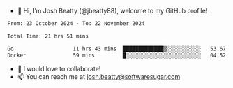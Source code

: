 - 👋 Hi, I’m Josh Beatty (@jbeatty88), welcome to my GitHub profile!

<!--START_SECTION:waka-->

```txt
From: 23 October 2024 - To: 22 November 2024

Total Time: 21 hrs 51 mins

Go                   11 hrs 43 mins  █████████████▒░░░░░░░░░░░   53.67 %
Docker               59 mins         █░░░░░░░░░░░░░░░░░░░░░░░░   04.52 %
```

<!--END_SECTION:waka-->

- 💞️ I would love to collaborate!
- 📫 You can reach me at josh.beatty@softwaresugar.com

<!---
jbeatty88/jbeatty88 is a ✨ special ✨ repository because its `README.md` (this file) appears on your GitHub profile.
You can click the Preview link to take a look at your changes.
--->
